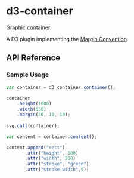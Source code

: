 # d3-container

Graphic container.
 
A D3 plugin implementing the [Margin Convention](https://bl.ocks.org/mbostock/3019563).

## API Reference

### Sample Usage

```js
var container = d3_container.container();

container
    .height(1000)
    .width(650)
    .margin(30, 10, 10);
    
svg.call(container);

var content = container.content();

content.append("rect")
       .attr("height", 100)
       .attr("width", 200)
       .attr("stroke", "green")
       .attr("stroke-width",5);
```
